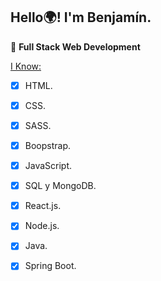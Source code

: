 ## Hello:earth_africa:! I'm Benjamín. 
🌱 **Full Stack Web Development**

<u>I Know:</u>
* [x] HTML.
* [x] CSS.
* [x] SASS.
* [x] Boopstrap.
* [x] JavaScript.
* [x] SQL y MongoDB.
* [x] React.js.
* [x] Node.js.
* [X] Java.
* [X] Spring Boot.


<!--
**Benja022/Benja022** is a ✨ _special_ ✨ repository because its `README.md` (this file) appears on your GitHub profile.

Here are some ideas to get you started:

- 🔭 I’m currently working on ...
- 🌱 I’m currently learning ...
- 👯 I’m looking to collaborate on ...
- 🤔 I’m looking for help with ...
- 💬 Ask me about ...
- 📫 How to reach me: ...
- 😄 Pronouns: ...
- ⚡ Fun fact: ...
-->
